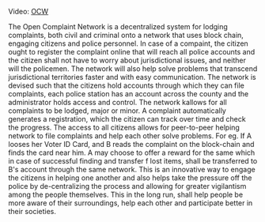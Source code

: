 

Video: [OCW](https://docs.google.com/document/d/1BOIu1j_IFYoTuDAJewNcPpgydstYqTqlAjQttljs6fI/edit?usp=sharing)

The Open Complaint Network is a decentralized system for lodging complaints, both civil and criminal onto a network that uses block chain, engaging citizens and police personnel. In case of a compaint, the citizen ought to register the complaint online that will reach all police accounts and the citizen shall not have to worry about jurisdictional issues, and neither will the policemen. The network will also help solve problems that transcend jurisdictional territories faster and with easy communication. The network is devised such that the citizens hold accounts through which they can file complaints, each police station has an account across the county and the administrator holds access and control. The network kallows for all complaints to be lodged, major or minor. A complaint automatically generates a registration, which the citizen can track over time and check the progress. 
The access to all citizens allows for peer-to-peer helping network to file complaints and help each other solve problems. For eg. If A looses her Voter ID Card, and B reads the complaint on the block-chain and finds the card near him. A may choose to offer a reward for the same which in case of successful finding and transfer f lost items, shall be transferred to B's account through the same network. This is an innovative way to engage the citizens in helping one another and also helps take the pressure off the police by de-centralizing the process and allowing for greater vigilantism among the people themselves. This in the long run, shall help people be more aware of their surroundings, help each other and participate better in their societies. 